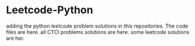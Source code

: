 # Leetcode-Python
adding the python leetcode problem solutions in this repositories. 
The code files are here.
all CTCI problems solutions are here.
some leetcode solutions are her.






























































































































































































































































































































































































































































































































